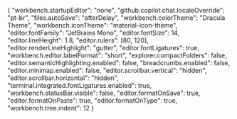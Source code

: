 {
    "workbench.startupEditor": "none",
    "github.copilot.chat.localeOverride": "pt-br",
    "files.autoSave": "afterDelay",
    "workbench.colorTheme": "Dracula Theme",
    "workbench.iconTheme": "material-icon-theme",
    "editor.fontFamily": "JetBrains Mono",
    "editor.fontSize": 14,
    "editor.lineHeight": 1.8,
    "editor.rulers": [80, 120],
    "editor.renderLineHighlight": "gutter",
    "editor.fontLigatures": true,
    "workbench.editor.labelFormat": "short",
    "explorer.compactFolders": false,
    "editor.semanticHighlighting.enabled": false,
    "breadcrumbs.enabled": false,
    "editor.minimap.enabled": false,
    "editor.scrollbar.vertical": "hidden",
    "editor.scrollbar.horizontal": "hidden",
    "terminal.integrated.fontLigatures.enabled": true,
    "workbench.statusBar.visible": false,
    "editor.formatOnSave": true,
    "editor.formatOnPaste": true,
    "editor.formatOnType": true,
    "workbench.tree.indent": 12
}
